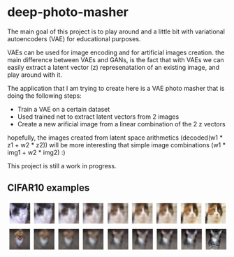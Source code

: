 # deep-photo-masher

The main goal of this project is to play around and a little bit with variational autoencoders (VAE) for educational purposes.

VAEs can be used for image encoding and for artificial images creation. the main difference between VAEs and GANs, is the fact that with VAEs we can easily extract a latent vector (z) represenatation of an existing image, and play around with it.

The application that I am trying to create here is a VAE photo masher that is doing the following steps:
* Train a VAE on a certain dataset
* Used trained net to extract latent vectors from 2 images
* Create a new arificial image from a linear combination of the 2 z vectors

hopefully, the images created from latent space arithmetics (decoded(w1 * z1 + w2 * z2)) will be more interesting that simple image combinations (w1 * img1 + w2 * img2) :)

This project is still a work in progress.

## CIFAR10 examples
![Alt text](data/readme_images/cifar10_img1.JPG "2 cats")
![Alt text](data/readme_images/cifar10_img2.JPG "a cat and a small dog")